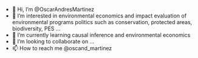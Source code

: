 - 👋 Hi, I’m @OscarAndresMartinez
- 👀 I’m interested in environmental economics and impact evaluation of environmental programs politics such as conservation, protected areas, biodiversity, PES ...
- 🌱 I’m currently learning causal inference and environmental economics
- 💞️ I’m looking to collaborate on ...
- 📫 How to reach me @oscand_martinez

<!---
OscarAndresMartinez/OscarAndresMartinez is a ✨ special ✨ repository because its `README.md` (this file) appears on your GitHub profile.
You can click the Preview link to take a look at your changes.
--->
